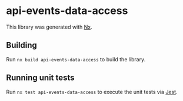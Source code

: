 # api-events-data-access

This library was generated with [Nx](https://nx.dev).

## Building

Run `nx build api-events-data-access` to build the library.

## Running unit tests

Run `nx test api-events-data-access` to execute the unit tests via [Jest](https://jestjs.io).

